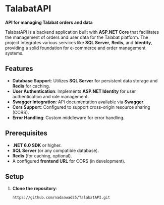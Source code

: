 # TalabatAPI

**API for managing Talabat orders and data**

TalabatAPI is a backend application built with **ASP.NET Core** that facilitates the management of orders and user data for the Talabat platform. The project integrates various services like **SQL Server**, **Redis**, and **Identity**, providing a solid foundation for e-commerce and order management systems.

## Features

- **Database Support**: Utilizes **SQL Server** for persistent data storage and **Redis** for caching.
- **User Authentication**: Implements **ASP.NET Identity** for user authentication and role management.
- **Swagger Integration**: API documentation available via **Swagger**.
- **Cors Support**: Configured to support cross-origin resource sharing (CORS).
- **Error Handling**: Custom middleware for error handling.

## Prerequisites

- **.NET 6.0 SDK** or higher.
- **SQL Server** (or any compatible database).
- **Redis** (for caching, optional).
- A configured **frontend URL** for CORS (in development).

## Setup

1. **Clone the repository**:

   ```bash
   https://github.com/nadaawad25/TalabatAPI.git
